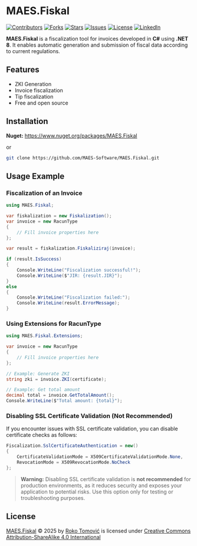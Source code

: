 # MAES.Fiskal

[![Contributors](https://img.shields.io/github/contributors/MAES-Software/MAES.Fiskal)](https://github.com/MAES-Software/MAES.Fiskal/graphs/contributors)
[![Forks](https://img.shields.io/github/forks/MAES-Software/MAES.Fiskal)](https://github.com/MAES-Software/MAES.Fiskal/network/members)
[![Stars](https://img.shields.io/github/stars/MAES-Software/MAES.Fiskal)](https://github.com/MAES-Software/MAES.Fiskal/stargazers)
[![Issues](https://img.shields.io/github/issues/MAES-Software/MAES.Fiskal)](https://github.com/MAES-Software/MAES.Fiskal/issues)
[![License](https://img.shields.io/github/license/MAES-Software/MAES.Fiskal)](https://github.com/MAES-Software/MAES.Fiskal/blob/main/LICENSE)
[![LinkedIn](https://img.shields.io/badge/LinkedIn-Profile-0077B5?logo=linkedin&logoColor=white)](YOUR_LINKEDIN_URL_HERE)

**MAES.Fiskal** is a fiscalization tool for invoices developed in **C#** using **.NET 8**. It enables automatic generation and submission of fiscal data according to current regulations.

## Features
- ZKI Generation
- Invoice fiscalization
- Tip fiscalization
- Free and open source

## Installation
**Nuget:** https://www.nuget.org/packages/MAES.Fiskal

or

```bash
git clone https://github.com/MAES-Software/MAES.Fiskal.git
```

## Usage Example

### Fiscalization of an Invoice

```csharp
using MAES.Fiskal;

var fiskalization = new Fiskalization();
var invoice = new RacunType
{
    // Fill invoice properties here
};

var result = fiskalization.Fiskaliziraj(invoice);

if (result.IsSuccess)
{
    Console.WriteLine("Fiscalization successful!");
    Console.WriteLine($"JIR: {result.JIR}");
}
else
{
    Console.WriteLine("Fiscalization failed:");
    Console.WriteLine(result.ErrorMessage);
}
```

### Using Extensions for RacunType

```csharp
using MAES.Fiskal.Extensions;

var invoice = new RacunType
{
    // Fill invoice properties here
};

// Example: Generate ZKI
string zki = invoice.ZKI(certificate);

// Example: Get total amount
decimal total = invoice.GetTotalAmount();
Console.WriteLine($"Total amount: {total}");
```

### Disabling SSL Certificate Validation (Not Recommended)

If you encounter issues with SSL certificate validation, you can disable certificate checks as follows:

```csharp
Fiscalization.SslCertificateAuthentication = new()
{
    CertificateValidationMode = X509CertificateValidationMode.None,
    RevocationMode = X509RevocationMode.NoCheck
};
```

> **Warning:** Disabling SSL certificate validation is **not recommended** for production environments, as it reduces security and exposes your application to potential risks. Use this option only for testing or troubleshooting purposes.

## License

<a href="https://github.com/MAES-Software/MAES.Fiskal">MAES.Fiskal</a> © 2025 by <a href="https://github.com/ImaJosBuggova">Roko Tomović</a> is licensed under <a href="https://creativecommons.org/licenses/by-sa/4.0/">Creative Commons Attribution-ShareAlike 4.0 International</a><img src="https://mirrors.creativecommons.org/presskit/icons/cc.svg" alt="" style="max-width: 1em;max-height:1em;margin-left: .2em;"><img src="https://mirrors.creativecommons.org/presskit/icons/by.svg" alt="" style="max-width: 1em;max-height:1em;margin-left: .2em;"><img src="https://mirrors.creativecommons.org/presskit/icons/sa.svg" alt="" style="max-width: 1em;max-height:1em;margin-left: .2em;">
